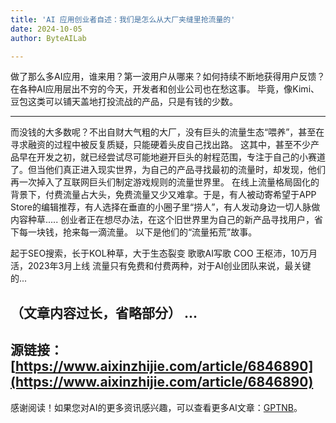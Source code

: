 ```yaml
---
title: 'AI 应用创业者自述：我们是怎么从大厂夹缝里抢流量的'
date: 2024-10-05
author: ByteAILab

---
```


做了那么多AI应用，谁来用？第一波用户从哪来？如何持续不断地获得用户反馈？
在各种AI应用层出不穷的今天，开发者和创业公司也在愁这事。
毕竟，像Kimi、豆包这类可以铺天盖地打投流战的产品，只是有钱的少数。

---
而没钱的大多数呢？不出自财大气粗的大厂，没有巨头的流量生态“喂养”，甚至在寻求融资的过程中被反复质疑，只能硬着头皮自己找出路。
这其中，甚至不少产品早在开发之初，就已经尝试尽可能地避开巨头的射程范围，专注于自己的小赛道了。但当他们真正进入现实世界，为自己的产品寻找最初的流量时，却发现，他们再一次掉入了互联网巨头们制定游戏规则的流量世界里。
在线上流量格局固化的背景下，付费流量占大头，免费流量又少又难拿。于是，有人被动寄希望于APP Store的编辑推荐，有人选择在垂直的小圈子里“捞人”，有人发动身边一切人脉做内容种草.....
创业者正在想尽办法，在这个旧世界里为自己的新产品寻找用户，省下每一块钱，抢来每一滴流量。
以下是他们的“流量拓荒”故事。

起于SEO搜索，长于KOL种草，大于生态裂变
歌歌AI写歌 COO 王枢沛，10万月活，2023年3月上线
流量只有免费和付费两种，对于AI创业团队来说，最关键的...

（文章内容过长，省略部分）
...
---

源链接：[https://www.aixinzhijie.com/article/6846890](https://www.aixinzhijie.com/article/6846890)
---
感谢阅读！如果您对AI的更多资讯感兴趣，可以查看更多AI文章：[GPTNB](https://gptnb.com)。